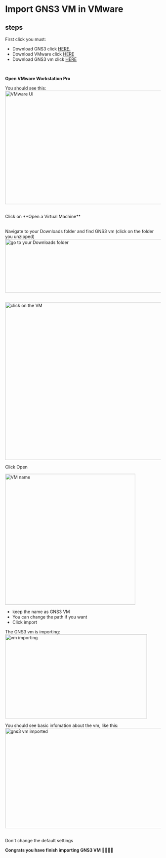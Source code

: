# Import GNS3 VM in VMware

## steps

First click you must: <br>
- Download GNS3 click <a href="https://github.com/dayseanm04/network/blob/main/GNS3/Get-Started/Download%20GNS3.md">HERE.</a>
- Download VMware click <a href="https://github.com/dayseanm04/network/blob/main/GNS3/Get-Started/Download%20VMware.md">HERE</a>
- Download GNS3 vm click <a href="https://github.com/dayseanm04/network/blob/main/GNS3/Get-Started/Download%20GNS3%20vm.md">HERE </a>

<br/>

**Open VMware Workstation Pro**

You should see this: 
<img width="945" height="367" alt="VMware UI" src="https://github.com/user-attachments/assets/4e6424bd-1c36-4fc6-9f22-663978d9a0f7" />
<br/>

<br/>
Click on **Open a Virtual Machine**
<br/>
<br/>

Navigate to your Downloads folder and find GNS3 vm (click on the folder you unzipped) <br/>
<img width="568" height="173" alt="go to your Downloads folder" src="https://github.com/user-attachments/assets/35654245-509c-456d-8f52-dcc5a3584e73" />

<br/>
<img width="788" height="510" alt="click on the VM" src="https://github.com/user-attachments/assets/40ce93eb-6378-41f1-a551-14c6e9776697" />

Click Open

<img width="421" height="423" alt="VM name" src="https://github.com/user-attachments/assets/a3f0a5e3-23aa-4320-a053-2a6cfdd60f74" />


- keep the name as GNS3 VM
- You can change the path if you want
- Click import

The GNS3 vm is importing: <br/>
<img width="459" height="272" alt="vm importing" src="https://github.com/user-attachments/assets/6b183468-4c5f-43a3-9d46-2415ae135871" />


You should see basic infomation about the vm, like this: <br/>
<img width="526" height="324" alt="gns3 vm imported" src="https://github.com/user-attachments/assets/a73ee83b-8157-413a-a17e-495236178397" />


<br/> Don't change the default settings

**Congrats you have finish importing GNS3 VM** 🎉🥳🎉🥳
